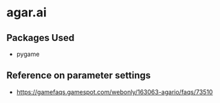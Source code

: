 # agar.ai

## Packages Used
- pygame

## Reference on parameter settings
- https://gamefaqs.gamespot.com/webonly/163063-agario/faqs/73510
